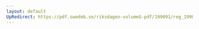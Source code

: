 ```yaml
---
layout: default
UpRedirect: https://pdf.swedeb.se/riksdagen-volumeG-pdf/199091/reg_199091/reg_199091_0731.pdf
---
```

